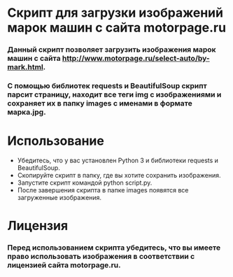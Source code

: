 # Скрипт для загрузки изображений марок машин с сайта motorpage.ru
### Данный скрипт позволяет загрузить изображения марок машин с сайта http://www.motorpage.ru/select-auto/by-mark.html.
### С помощью библиотек requests и BeautifulSoup скрипт парсит страницу, находит все теги img с изображениями и сохраняет их в папку images с именами в формате марка.jpg.

# Использование
- Убедитесь, что у вас установлен Python 3 и библиотеки requests и BeautifulSoup.
- Скопируйте скрипт в папку, где вы хотите сохранить изображения.
- Запустите скрипт командой python script.py.
- После завершения скрипта в папке images появятся все загруженные изображения.

# Лицензия
### Перед использованием скрипта убедитесь, что вы имеете право использовать изображения в соответствии с лицензией сайта motorpage.ru.
